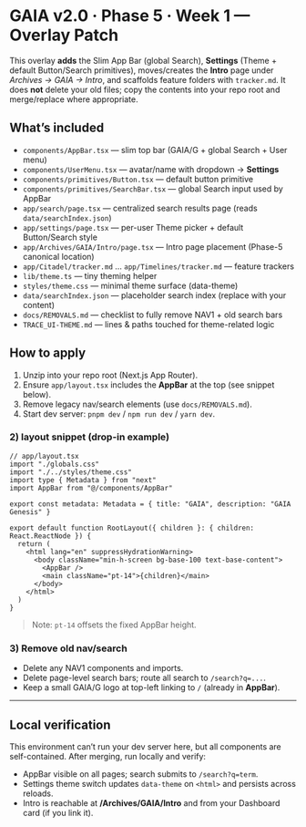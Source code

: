 # GAIA v2.0 · Phase 5 · Week 1 — Overlay Patch

This overlay **adds** the Slim App Bar (global Search), **Settings** (Theme + default Button/Search primitives),
moves/creates the **Intro** page under *Archives → GAIA → Intro*, and scaffolds feature folders with `tracker.md`.
It does **not** delete your old files; copy the contents into your repo root and merge/replace where appropriate.

## What’s included
- `components/AppBar.tsx` — slim top bar (GAIA/G + global Search + User menu)
- `components/UserMenu.tsx` — avatar/name with dropdown → **Settings**
- `components/primitives/Button.tsx` — default button primitive
- `components/primitives/SearchBar.tsx` — global Search input used by AppBar
- `app/search/page.tsx` — centralized search results page (reads `data/searchIndex.json`)
- `app/settings/page.tsx` — per-user Theme picker + default Button/Search style
- `app/Archives/GAIA/Intro/page.tsx` — Intro page placement (Phase-5 canonical location)
- `app/Citadel/tracker.md` … `app/Timelines/tracker.md` — feature trackers
- `lib/theme.ts` — tiny theming helper
- `styles/theme.css` — minimal theme surface (data-theme)
- `data/searchIndex.json` — placeholder search index (replace with your content)
- `docs/REMOVALS.md` — checklist to fully remove NAV1 + old search bars
- `TRACE_UI-THEME.md` — lines & paths touched for theme-related logic

## How to apply
1) Unzip into your repo root (Next.js App Router).
2) Ensure `app/layout.tsx` includes the **AppBar** at the top (see snippet below).
3) Remove legacy nav/search elements (use `docs/REMOVALS.md`).
4) Start dev server: `pnpm dev` / `npm run dev` / `yarn dev`.

### 2) layout snippet (drop-in example)
```tsx
// app/layout.tsx
import "./globals.css"
import "./../styles/theme.css"
import type { Metadata } from "next"
import AppBar from "@/components/AppBar"

export const metadata: Metadata = { title: "GAIA", description: "GAIA Genesis" }

export default function RootLayout({ children }: { children: React.ReactNode }) {
  return (
    <html lang="en" suppressHydrationWarning>
      <body className="min-h-screen bg-base-100 text-base-content">
        <AppBar />
        <main className="pt-14">{children}</main>
      </body>
    </html>
  )
}
```
> Note: `pt-14` offsets the fixed AppBar height.

### 3) Remove old nav/search
- Delete any NAV1 components and imports.
- Delete page-level search bars; route all search to `/search?q=...`.
- Keep a small GAIA/G logo at top-left linking to `/` (already in **AppBar**).

---

## Local verification
This environment can’t run your dev server here, but all components are self-contained.
After merging, run locally and verify:
- AppBar visible on all pages; search submits to `/search?q=term`.
- Settings theme switch updates `data-theme` on `<html>` and persists across reloads.
- Intro is reachable at **/Archives/GAIA/Intro** and from your Dashboard card (if you link it).
